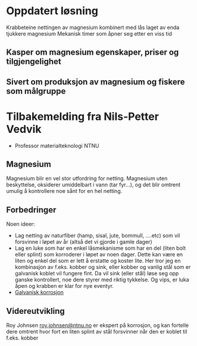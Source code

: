 # Oppdatert løsning
Krabbeteine nettingen av magnesium kombinert med lås laget av enda tjukkere magnesium
Mekanisk timer som åpner seg etter en viss tid

## Kasper om magnesium egenskaper, priser og tilgjengelighet

## Sivert om produksjon av magnesium og fiskere som målgruppe

# Tilbakemelding fra Nils-Petter Vedvik
- Professor materialteknologi NTNU
## Magnesium
 Magnesium blir en vel stor utfordring for netting. Magnesium uten beskyttelse, oksiderer umiddelbart i vann (tar fyr…), og det blir omtrent umulig å kontrollere noe sånt for en hel netting.
 
## Forbedringer
Noen ideer:
- Lag netting av naturfiber (hamp, sisal, jute, bommull, ….etc) som vil forsvinne i løpet av år (altså det vi gjorde i gamle dager)
- Lag en luke som har en enkel låsmekanisme som har en del (liten bolt eller splint) som korroderer i løpet av noen dager. Dette kan være en liten og enkel del som er lett å erstatte og koster lite. Her tror jeg en kombinasjon av f.eks. kobber og sink, eller kobber og vanlig stål som er galvanisk koblet vil fungere fint. Da vil sink (eller stål) løse seg opp ganske kontrollert, noe dere styrer med riktig tykkelse. Og vips, er luka åpen og krabben er klar for nye eventyr.
- [Galvanisk korrosjon](https://snl.no/galvanisk_korrosjon#:~:text=Galvanisk%20korrosjon%20er%20korrosjon%20som,vil%20sink%20l%C3%B8ses%20ved%20korrosjon)

## Videreutvikling
Roy Johnsen <roy.johnsen@ntnu.no> er ekspert på korrosjon, og kan fortelle dere omtrent hvor fort en liten splint av stål forsvinner når den er koblet til f.eks. kobber

